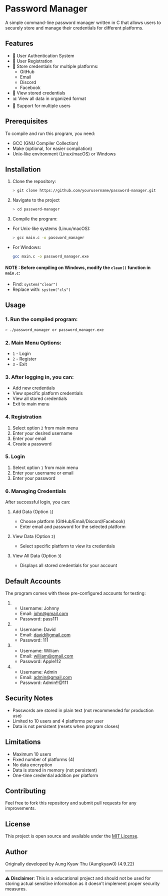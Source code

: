 # Password Manager

A simple command-line password manager written in C that allows users to securely store and manage their credentials for different platforms.

## Features

- 🔐 User Authentication System
- 👤 User Registration
- 📝 Store credentials for multiple platforms:
  - GitHub
  - Email
  - Discord
  - Facebook
- 👀 View stored credentials
- 📊 View all data in organized format
- 🔄 Support for multiple users

## Prerequisites

To compile and run this program, you need:

- GCC (GNU Compiler Collection)
- Make (optional, for easier compilation)
- Unix-like environment (Linux/macOS) or Windows

## Installation

1. Clone the repository:
    ```bash
    > git clone https://github.com/yourusername/password-manager.git
    ```
2. Navigate to the project

    ```bash
    > cd password-manager
    ```
3. Compile the program:

- For Unix-like systems (Linux/macOS):

    ```bash
    > gcc main.c -o password_manager
    ```
- For Windows:
    ```bash
    gcc main.c -o password_manager.exe
    ```


#### NOTE : Before compiling on Windows, modify the `clean()` function in `main.c`:
- Find: `system("clear")`
- Replace with: `system("cls")`

## Usage

### 1. Run the compiled program:

```bash
> ./password_manager or password_manager.exe
```

### 2. Main Menu Options:
   - `1` - Login
   - `2` - Register
   - `3` - Exit

### 3. After logging in, you can:
   - Add new credentials
   - View specific platform credentials
   - View all stored credentials
   - Exit to main menu

### 4. Registration
1. Select option `2` from main menu
2. Enter your desired username
3. Enter your email
4. Create a password

### 5. Login
1. Select option `1` from main menu
2. Enter your username or email
3. Enter your password

### 6. Managing Credentials
After successful login, you can:
1. Add Data (Option `1`)
   - Choose platform (GitHub/Email/Discord/Facebook)
   - Enter email and password for the selected platform
   
2. View Data (Option `2`)
   - Select specific platform to view its credentials

3. View All Data (Option `3`)
   - Displays all stored credentials for your account

## Default Accounts

The program comes with these pre-configured accounts for testing:
1.  - Username: Johnny
    - Email: john@gmail.com
    - Password: pass111

2.  - Username: David
    - Email: david@gmail.com
    - Password: 111

3.  - Username: William
    - Email: william@gmail.com
    - Password: Apple112
4.  - Username: Admin
    - Email: admin@gmail.com
    - Password: Admin!!@111


## Security Notes

- Passwords are stored in plain text (not recommended for production use)
- Limited to 10 users and 4 platforms per user
- Data is not persistent (resets when program closes)

## Limitations

- Maximum 10 users
- Fixed number of platforms (4)
- No data encryption
- Data is stored in memory (not persistent)
- One-time credential addition per platform

## Contributing

Feel free to fork this repository and submit pull requests for any improvements.

## License

This project is open source and available under the [MIT License](LICENSE).

## Author

Originally developed by Aung Kyaw Thu (Aungkyaw0) (4.9.22)

---

⚠️ **Disclaimer**: This is a educational project and should not be used for storing actual sensitive information as it doesn't implement proper security measures.
